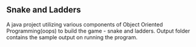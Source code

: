 ## Snake and Ladders

A java project utilizing various components of Object Oriented Programming(oops) to build the game - snake and ladders. Output folder contains the sample output on running the program.